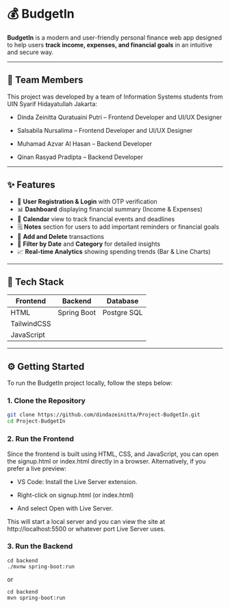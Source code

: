 # 💰 BudgetIn

**BudgetIn** is a modern and user-friendly personal finance web app designed to help users **track income, expenses, and financial goals** in an intuitive and secure way.

---

## 👥 Team Members
This project was developed by a team of Information Systems students from UIN Syarif Hidayatullah Jakarta:

- Dinda Zeinitta Quratuaini Putri – Frontend Developer and UI/UX Designer

- Salsabila Nursalima – Frontend Developer and UI/UX Designer

- Muhamad Azvar Al Hasan – Backend Developer 

- Qinan Rasyad Pradipta – Backend Developer

---

## ✨ Features

- 🔐 **User Registration & Login** with OTP verification
- 📊 **Dashboard** displaying financial summary (Income & Expenses)
- 📅 **Calendar** view to track financial events and deadlines
- 🗒️ **Notes** section for users to add important reminders or financial goals
- 📝 **Add and Delete** transactions
- 📅 **Filter by Date** and **Category** for detailed insights
- 📈 **Real-time Analytics** showing spending trends (Bar & Line Charts)

---

## 🧰 Tech Stack

| Frontend            | Backend         | Database  |
|---------------------|-----------------|-----------|
| HTML                | Spring Boot     | Postgre SQL   |
| TailwindCSS         |                 |           |
| JavaScript          |                 |           |

---

## ⚙️ Getting Started

To run the BudgetIn project locally, follow the steps below:

### 1. Clone the Repository

```bash
git clone https://github.com/dindazeinitta/Project-BudgetIn.git
cd Project-BudgetIn
``` 

### 2. Run the Frontend

Since the frontend is built using HTML, CSS, and JavaScript, you can open the signup.html or index.html directly in a browser. Alternatively, if you prefer a live preview:

- VS Code: Install the Live Server extension.

- Right-click on signup.html (or index.html)

- And select Open with Live Server.

This will start a local server and you can view the site at http://localhost:5500 or whatever port Live Server uses.


### 3. Run the Backend
```
cd backend
./mvnw spring-boot:run
```
or

```
cd backend
mvn spring-boot:run
```

